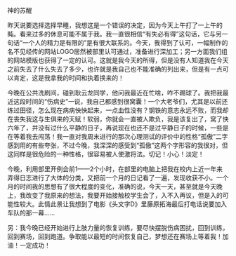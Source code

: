 神的苏醒

昨天说要选择选择早睡，我想这是一个错误的决定，因为今天上午打了一上午的盹。看来过多的休息可能不属于我。我一直很相信“有失必有得”这句话，它与另一句话“一个人的精力是有限的”是有很大联系的。今天，我得到了认可，一幅制作的名不见经传的网站LOGO居然被部里认可通过，准备进行深加工；另一方面我们组的网站模版也获得了一定的认可。这就是我今天的所得，但是没有人知道我在今天之前失去了什么失去了多少，也许就是我自己也不能准确的列出来，但是有一点可以肯定，这是我拿我的时间和执着换来的！

今晚在公共洗刷间，碰到耿云龙同学，他问我最近在忙啥，咋不踢球了。我把我最近这段时间的“伤病史”一说，我自己都感到很窝囊！一个大老爷们，尤其是以前还练过田径，怎么现在病病怏怏起来，一点血性没有？钢铁的意志永远不败，而我却在丧失我这与生俱来的天赋！软弱，你就会一直被人欺负，我是该复出了，窝了快六年了，并没有过什么平静的日子，再说现在也还不是过平静日子的时候，一些是在等着我去闯荡！我一直对我周末进行的那次心理测试的评价中的性格“孤傲”二字感到用的有些夸张，不过今晚，我深深的感受到“孤傲”这两个字形容的我很对，但这同样是很危险的一种性格，很容易被人使激将法。切记！小心！淡定！

今晚，利用部里开例会前1——2个小时，在部里的电脑上把我在校内上近一年来弄得日志进行了大体的分类，又把前一个月的日记看了一遍，发现收获不小。一个月的时间我的思想有了很大程度的变化，准确的说，今天一天，甚至就是今天晚上，我改变了我原来的想法，我要开始接触校学生会了，入不入再议，但是入的可能性较大。此情此景让我想到了电影《头文字D》里藤原拓海最后打电话说要加入车队的那一幕……

另：我今晚已经开始进行上肢力量的恢复训练，要尽快摆脱伤病困扰，回到训练，回到赛场，回到跑道。争取能以最短的时间恢复自己，梦想还在赛场上等着我！加油！一定成功！
